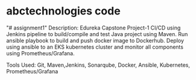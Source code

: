 # abctechnologies code
"# assignment1" 
Description:
Edureka Capstone Project-1
CI/CD using Jenkins pipeline to build/compile and test Java project using Maven. Run ansible playbook to build and push docker image to Dockerhub. 
Deploy using ansible to an EKS kubernetes cluster and monitor all components using Prometheus/Grafana.

Tools Used:
Git, Maven,Jenkins, Sonarqube, Docker, Ansible, Kubernetes, Prometheus/Grafana
